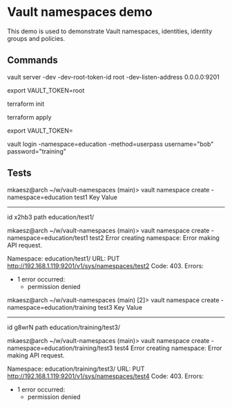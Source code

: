 # Vault namespaces demo

This demo is used to demonstrate Vault namespaces, identities, identity groups and policies.

## Commands
vault server -dev -dev-root-token-id root -dev-listen-address 0.0.0.0:9201

export VAULT_TOKEN=root

terraform init

terraform apply

export VAULT_TOKEN=

vault login -namespace=education -method=userpass username="bob" password="training"

## Tests
mkaesz@arch ~/w/vault-namespaces (main)> vault namespace create -namespace=education test1
Key     Value
---     -----
id      x2hb3
path    education/test1/


mkaesz@arch ~/w/vault-namespaces (main)> vault namespace create -namespace=education/test1 test2
Error creating namespace: Error making API request.

Namespace: education/test1/
URL: PUT http://192.168.1.119:9201/v1/sys/namespaces/test2
Code: 403. Errors:

* 1 error occurred:
	* permission denied


mkaesz@arch ~/w/vault-namespaces (main) [2]> vault namespace create -namespace=education/training test3
Key     Value
---     -----
id      g8wrN
path    education/training/test3/


mkaesz@arch ~/w/vault-namespaces (main)> vault namespace create -namespace=education/training/test3 test4
Error creating namespace: Error making API request.

Namespace: education/training/test3/
URL: PUT http://192.168.1.119:9201/v1/sys/namespaces/test4
Code: 403. Errors:

* 1 error occurred:
	* permission denied


